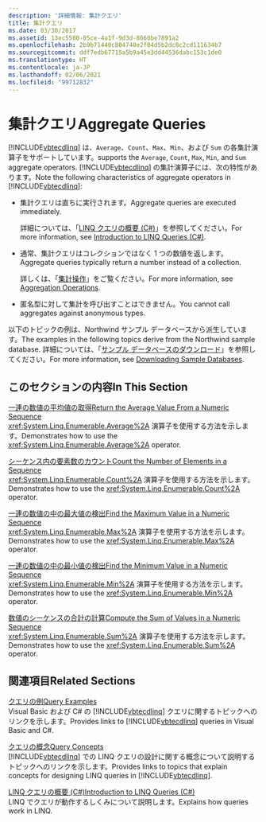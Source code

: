 ```yaml
---
description: '詳細情報: 集計クエリ'
title: 集計クエリ
ms.date: 03/30/2017
ms.assetid: 13ec5580-05ce-4a1f-9d3d-8660be7891a2
ms.openlocfilehash: 2b9b71440c804740e2f04d5b2dc8c2cd111634b7
ms.sourcegitcommit: ddf7edb67715a5b9a45e3dd44536dabc153c1de0
ms.translationtype: HT
ms.contentlocale: ja-JP
ms.lasthandoff: 02/06/2021
ms.locfileid: "99712832"
---
```

# <a name="aggregate-queries"></a><span data-ttu-id="75764-103">集計クエリ</span><span class="sxs-lookup"><span data-stu-id="75764-103">Aggregate Queries</span></span>

[!INCLUDE[vbtecdlinq](../../../../../../includes/vbtecdlinq-md.md)] <span data-ttu-id="75764-104">は、`Average`、`Count`、`Max`、`Min`、および `Sum` の各集計演算子をサポートしています。</span><span class="sxs-lookup"><span data-stu-id="75764-104">supports the `Average`, `Count`, `Max`, `Min`, and `Sum` aggregate operators.</span></span> <span data-ttu-id="75764-105">[!INCLUDE[vbtecdlinq](../../../../../../includes/vbtecdlinq-md.md)] の集計演算子には、次の特性があります。</span><span class="sxs-lookup"><span data-stu-id="75764-105">Note the following characteristics of aggregate operators in [!INCLUDE[vbtecdlinq](../../../../../../includes/vbtecdlinq-md.md)]:</span></span>  
  
- <span data-ttu-id="75764-106">集計クエリは直ちに実行されます。</span><span class="sxs-lookup"><span data-stu-id="75764-106">Aggregate queries are executed immediately.</span></span>  
  
     <span data-ttu-id="75764-107">詳細については、「[LINQ クエリの概要 (C#)](../../../../../csharp/programming-guide/concepts/linq/introduction-to-linq-queries.md)」を参照してください。</span><span class="sxs-lookup"><span data-stu-id="75764-107">For more information, see [Introduction to LINQ Queries (C#)](../../../../../csharp/programming-guide/concepts/linq/introduction-to-linq-queries.md).</span></span>  
  
- <span data-ttu-id="75764-108">通常、集計クエリはコレクションではなく 1 つの数値を返します。</span><span class="sxs-lookup"><span data-stu-id="75764-108">Aggregate queries typically return a number instead of a collection.</span></span>  
  
     <span data-ttu-id="75764-109">詳しくは、「[集計操作](/previous-versions/visualstudio/visual-studio-2013/bb546138(v=vs.120))」をご覧ください。</span><span class="sxs-lookup"><span data-stu-id="75764-109">For more information, see [Aggregation Operations](/previous-versions/visualstudio/visual-studio-2013/bb546138(v=vs.120)).</span></span>  
  
- <span data-ttu-id="75764-110">匿名型に対して集計を呼び出すことはできません。</span><span class="sxs-lookup"><span data-stu-id="75764-110">You cannot call aggregates against anonymous types.</span></span>  
  
 <span data-ttu-id="75764-111">以下のトピックの例は、Northwind サンプル データベースから派生しています。</span><span class="sxs-lookup"><span data-stu-id="75764-111">The examples in the following topics derive from the Northwind sample database.</span></span> <span data-ttu-id="75764-112">詳細については、「[サンプル データベースのダウンロード](downloading-sample-databases.md)」を参照してください。</span><span class="sxs-lookup"><span data-stu-id="75764-112">For more information, see [Downloading Sample Databases](downloading-sample-databases.md).</span></span>  
  
## <a name="in-this-section"></a><span data-ttu-id="75764-113">このセクションの内容</span><span class="sxs-lookup"><span data-stu-id="75764-113">In This Section</span></span>  

 [<span data-ttu-id="75764-114">一連の数値の平均値の取得</span><span class="sxs-lookup"><span data-stu-id="75764-114">Return the Average Value From a Numeric Sequence</span></span>](return-the-average-value-from-a-numeric-sequence.md)  
 <span data-ttu-id="75764-115"><xref:System.Linq.Enumerable.Average%2A> 演算子を使用する方法を示します。</span><span class="sxs-lookup"><span data-stu-id="75764-115">Demonstrates how to use the <xref:System.Linq.Enumerable.Average%2A> operator.</span></span>  
  
 [<span data-ttu-id="75764-116">シーケンス内の要素数のカウント</span><span class="sxs-lookup"><span data-stu-id="75764-116">Count the Number of Elements in a Sequence</span></span>](count-the-number-of-elements-in-a-sequence.md)  
 <span data-ttu-id="75764-117"><xref:System.Linq.Enumerable.Count%2A> 演算子を使用する方法を示します。</span><span class="sxs-lookup"><span data-stu-id="75764-117">Demonstrates how to use the <xref:System.Linq.Enumerable.Count%2A> operator.</span></span>  
  
 [<span data-ttu-id="75764-118">一連の数値の中の最大値の検出</span><span class="sxs-lookup"><span data-stu-id="75764-118">Find the Maximum Value in a Numeric Sequence</span></span>](find-the-maximum-value-in-a-numeric-sequence.md)  
 <span data-ttu-id="75764-119"><xref:System.Linq.Enumerable.Max%2A> 演算子を使用する方法を示します。</span><span class="sxs-lookup"><span data-stu-id="75764-119">Demonstrates how to use the <xref:System.Linq.Enumerable.Max%2A> operator.</span></span>  
  
 [<span data-ttu-id="75764-120">一連の数値の中の最小値の検出</span><span class="sxs-lookup"><span data-stu-id="75764-120">Find the Minimum Value in a Numeric Sequence</span></span>](find-the-minimum-value-in-a-numeric-sequence.md)  
 <span data-ttu-id="75764-121"><xref:System.Linq.Enumerable.Min%2A> 演算子を使用する方法を示します。</span><span class="sxs-lookup"><span data-stu-id="75764-121">Demonstrates how to use the <xref:System.Linq.Enumerable.Min%2A> operator.</span></span>  
  
 [<span data-ttu-id="75764-122">数値のシーケンスの合計の計算</span><span class="sxs-lookup"><span data-stu-id="75764-122">Compute the Sum of Values in a Numeric Sequence</span></span>](compute-the-sum-of-values-in-a-numeric-sequence.md)  
 <span data-ttu-id="75764-123"><xref:System.Linq.Enumerable.Sum%2A> 演算子を使用する方法を示します。</span><span class="sxs-lookup"><span data-stu-id="75764-123">Demonstrates how to use the <xref:System.Linq.Enumerable.Sum%2A> operator.</span></span>  
  
## <a name="related-sections"></a><span data-ttu-id="75764-124">関連項目</span><span class="sxs-lookup"><span data-stu-id="75764-124">Related Sections</span></span>  

 [<span data-ttu-id="75764-125">クエリの例</span><span class="sxs-lookup"><span data-stu-id="75764-125">Query Examples</span></span>](query-examples.md)  
 <span data-ttu-id="75764-126">Visual Basic および C# の [!INCLUDE[vbtecdlinq](../../../../../../includes/vbtecdlinq-md.md)] クエリに関するトピックへのリンクを示します。</span><span class="sxs-lookup"><span data-stu-id="75764-126">Provides links to [!INCLUDE[vbtecdlinq](../../../../../../includes/vbtecdlinq-md.md)] queries in Visual Basic and C#.</span></span>  
  
 [<span data-ttu-id="75764-127">クエリの概念</span><span class="sxs-lookup"><span data-stu-id="75764-127">Query Concepts</span></span>](query-concepts.md)  
 <span data-ttu-id="75764-128">[!INCLUDE[vbtecdlinq](../../../../../../includes/vbtecdlinq-md.md)] での LINQ クエリの設計に関する概念について説明するトピックへのリンクを示します。</span><span class="sxs-lookup"><span data-stu-id="75764-128">Provides links to topics that explain concepts for designing LINQ queries in [!INCLUDE[vbtecdlinq](../../../../../../includes/vbtecdlinq-md.md)].</span></span>  
  
 [<span data-ttu-id="75764-129">LINQ クエリの概要 (C#)</span><span class="sxs-lookup"><span data-stu-id="75764-129">Introduction to LINQ Queries (C#)</span></span>](../../../../../csharp/programming-guide/concepts/linq/introduction-to-linq-queries.md)  
 <span data-ttu-id="75764-130">LINQ でクエリが動作するしくみについて説明します。</span><span class="sxs-lookup"><span data-stu-id="75764-130">Explains how queries work in LINQ.</span></span>
